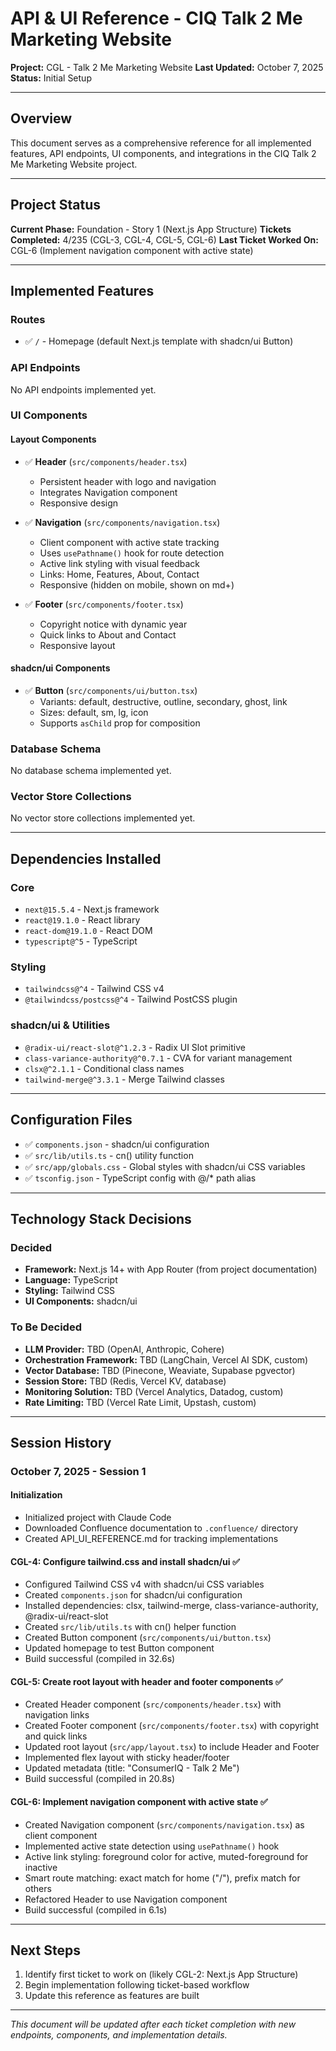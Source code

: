 # API & UI Reference - CIQ Talk 2 Me Marketing Website

**Project:** CGL - Talk 2 Me Marketing Website
**Last Updated:** October 7, 2025
**Status:** Initial Setup

---

## Overview

This document serves as a comprehensive reference for all implemented features, API endpoints, UI components, and integrations in the CIQ Talk 2 Me Marketing Website project.

---

## Project Status

**Current Phase:** Foundation - Story 1 (Next.js App Structure)
**Tickets Completed:** 4/235 (CGL-3, CGL-4, CGL-5, CGL-6)
**Last Ticket Worked On:** CGL-6 (Implement navigation component with active state)

---

## Implemented Features

### Routes

- ✅ `/` - Homepage (default Next.js template with shadcn/ui Button)

### API Endpoints

No API endpoints implemented yet.

### UI Components

#### Layout Components
- ✅ **Header** (`src/components/header.tsx`)
  - Persistent header with logo and navigation
  - Integrates Navigation component
  - Responsive design

- ✅ **Navigation** (`src/components/navigation.tsx`)
  - Client component with active state tracking
  - Uses `usePathname()` hook for route detection
  - Active link styling with visual feedback
  - Links: Home, Features, About, Contact
  - Responsive (hidden on mobile, shown on md+)

- ✅ **Footer** (`src/components/footer.tsx`)
  - Copyright notice with dynamic year
  - Quick links to About and Contact
  - Responsive layout

#### shadcn/ui Components
- ✅ **Button** (`src/components/ui/button.tsx`)
  - Variants: default, destructive, outline, secondary, ghost, link
  - Sizes: default, sm, lg, icon
  - Supports `asChild` prop for composition

### Database Schema

No database schema implemented yet.

### Vector Store Collections

No vector store collections implemented yet.

---

## Dependencies Installed

### Core
- `next@15.5.4` - Next.js framework
- `react@19.1.0` - React library
- `react-dom@19.1.0` - React DOM
- `typescript@^5` - TypeScript

### Styling
- `tailwindcss@^4` - Tailwind CSS v4
- `@tailwindcss/postcss@^4` - Tailwind PostCSS plugin

### shadcn/ui & Utilities
- `@radix-ui/react-slot@^1.2.3` - Radix UI Slot primitive
- `class-variance-authority@^0.7.1` - CVA for variant management
- `clsx@^2.1.1` - Conditional class names
- `tailwind-merge@^3.3.1` - Merge Tailwind classes

---

## Configuration Files

- ✅ `components.json` - shadcn/ui configuration
- ✅ `src/lib/utils.ts` - cn() utility function
- ✅ `src/app/globals.css` - Global styles with shadcn/ui CSS variables
- ✅ `tsconfig.json` - TypeScript config with @/* path alias

---

## Technology Stack Decisions

### Decided
- **Framework:** Next.js 14+ with App Router (from project documentation)
- **Language:** TypeScript
- **Styling:** Tailwind CSS
- **UI Components:** shadcn/ui

### To Be Decided
- **LLM Provider:** TBD (OpenAI, Anthropic, Cohere)
- **Orchestration Framework:** TBD (LangChain, Vercel AI SDK, custom)
- **Vector Database:** TBD (Pinecone, Weaviate, Supabase pgvector)
- **Session Store:** TBD (Redis, Vercel KV, database)
- **Monitoring Solution:** TBD (Vercel Analytics, Datadog, custom)
- **Rate Limiting:** TBD (Vercel Rate Limit, Upstash, custom)

---

## Session History

### October 7, 2025 - Session 1

#### Initialization
- Initialized project with Claude Code
- Downloaded Confluence documentation to `.confluence/` directory
- Created API_UI_REFERENCE.md for tracking implementations

#### CGL-4: Configure tailwind.css and install shadcn/ui ✅
- Configured Tailwind CSS v4 with shadcn/ui CSS variables
- Created `components.json` for shadcn/ui configuration
- Installed dependencies: clsx, tailwind-merge, class-variance-authority, @radix-ui/react-slot
- Created `src/lib/utils.ts` with cn() helper function
- Created Button component (`src/components/ui/button.tsx`)
- Updated homepage to test Button component
- Build successful (compiled in 32.6s)

#### CGL-5: Create root layout with header and footer components ✅
- Created Header component (`src/components/header.tsx`) with navigation links
- Created Footer component (`src/components/footer.tsx`) with copyright and quick links
- Updated root layout (`src/app/layout.tsx`) to include Header and Footer
- Implemented flex layout with sticky header/footer
- Updated metadata (title: "ConsumerIQ - Talk 2 Me")
- Build successful (compiled in 20.8s)

#### CGL-6: Implement navigation component with active state ✅
- Created Navigation component (`src/components/navigation.tsx`) as client component
- Implemented active state detection using `usePathname()` hook
- Active link styling: foreground color for active, muted-foreground for inactive
- Smart route matching: exact match for home ("/"), prefix match for others
- Refactored Header to use Navigation component
- Build successful (compiled in 6.1s)

---

## Next Steps

1. Identify first ticket to work on (likely CGL-2: Next.js App Structure)
2. Begin implementation following ticket-based workflow
3. Update this reference as features are built

---

_This document will be updated after each ticket completion with new endpoints, components, and implementation details._
